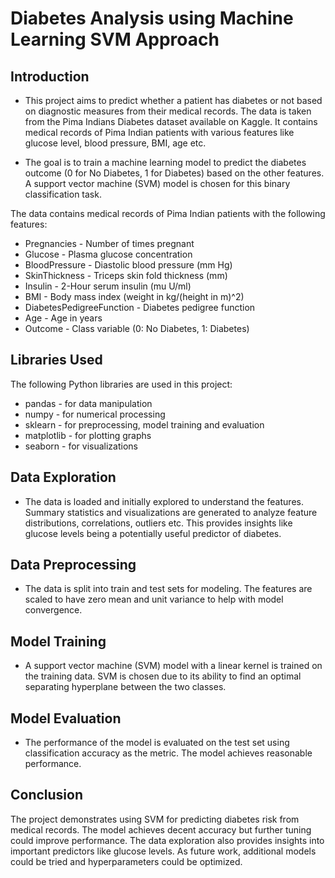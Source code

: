 # Diabetes Analysis using Machine Learning SVM Approach

## Introduction
- This project aims to predict whether a patient has diabetes or not based on diagnostic measures     from their medical records. The data is taken from the Pima Indians Diabetes dataset available on    Kaggle. It contains medical records of Pima Indian patients with various features like glucose level, blood pressure, BMI, age etc.

- The goal is to train a machine learning model to predict the diabetes outcome (0 for No Diabetes, 1 for Diabetes) based on the other features. A support vector machine (SVM) model is chosen for this binary classification task.

The data contains medical records of Pima Indian patients with the following features:

- Pregnancies - Number of times pregnant 
- Glucose - Plasma glucose concentration 
- BloodPressure - Diastolic blood pressure (mm Hg)
- SkinThickness - Triceps skin fold thickness (mm)
- Insulin - 2-Hour serum insulin (mu U/ml)
- BMI - Body mass index (weight in kg/(height in m)^2)
- DiabetesPedigreeFunction - Diabetes pedigree function
- Age - Age in years
- Outcome - Class variable (0: No Diabetes, 1: Diabetes)

## Libraries Used

The following Python libraries are used in this project:

- pandas - for data manipulation
- numpy - for numerical processing
- sklearn - for preprocessing, model training and evaluation
- matplotlib - for plotting graphs
- seaborn - for visualizations 

## Data Exploration
- The data is loaded and initially explored to understand the features. Summary statistics and visualizations are generated to analyze feature distributions, correlations, outliers etc. This provides insights like glucose levels being a potentially useful predictor of diabetes.

## Data Preprocessing
- The data is split into train and test sets for modeling. The features are scaled to have zero mean and unit variance to help with model convergence.

## Model Training
- A support vector machine (SVM) model with a linear kernel is trained on the training data. SVM is chosen due to its ability to find an optimal separating hyperplane between the two classes.

## Model Evaluation
- The performance of the model is evaluated on the test set using classification accuracy as the metric. The model achieves reasonable performance.

## Conclusion
The project demonstrates using SVM for predicting diabetes risk from medical records. The model achieves decent accuracy but further tuning could improve performance. The data exploration also provides insights into important predictors like glucose levels. As future work, additional models could be tried and hyperparameters could be optimized.
 
